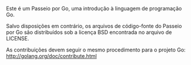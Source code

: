 Este é um Passeio por Go, uma introdução à linguagem de programação Go.

Salvo disposições em contrário, os arquivos de código-fonte do Passeio por Go são distribuídos sob a licença BSD encontrada no arquivo de LICENSE.

As contribuições devem seguir o mesmo procedimento para o projeto Go:
http://golang.org/doc/contribute.html
